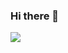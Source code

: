 ### Hi there 👋
![](https://komarev.com/ghpvc/?username=hvdtam&color=lightgrey)

<!--
**hvdtam/hvdtam** is a ✨ _special_ ✨ repository because its `README.md` (this file) appears on your GitHub profile.
![](https://komarev.com/ghpvc/?username=hvdtam&color=lightgrey)

Here are some ideas to get you started:

- 🔭 I’m currently working on ...
- 🌱 I’m currently learning ...
- 👯 I’m looking to collaborate on ...
- 🤔 I’m looking for help with ...
- 💬 Ask me about ...
- 📫 How to reach me: ...
- 😄 Pronouns: ...
- ⚡ Fun fact: ...
-->
